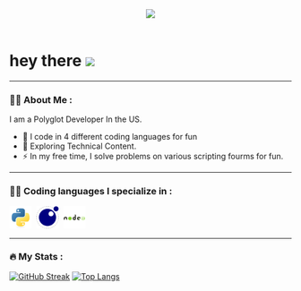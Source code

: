 <div id="header" align="center">
  <img src="https://media.giphy.com/media/M9gbBd9nbDrOTu1Mqx/giphy.gif" width="100"/>
</div>

<div align="center">
  <img src="https://komarev.com/ghpvc/?username=indexingthefrog&style=flat-square&color=blue" alt=""/>
</div>
<h1>
  hey there
  <img src="https://media.giphy.com/media/hvRJCLFzcasrR4ia7z/giphy.gif" width="30px"/>
</h1>

---

### :man_technologist: About Me :

I am a Polyglot Developer In the US.

- :telescope: I code in 4 different coding languages for fun 
- :seedling: Exploring Technical Content.
- :zap: In my free time, I solve problems on various scripting fourms for fun.

---

### :man_technologist: Coding languages I specialize in :
<div>
  <img src="https://github.com/devicons/devicon/blob/master/icons/python/python-original.svg" title="Java" alt="Java" width="40" height="40"/>&nbsp;
  <img src="https://github.com/devicons/devicon/blob/master/icons/lua/lua-original.svg" title="React" alt="React" width="40" height="40"/>&nbsp;
  <img src="https://github.com/devicons/devicon/blob/master/icons/nodejs/nodejs-original-wordmark.svg" title="NodeJS" alt="NodeJS" width="40" height="40"/>&nbsp;
</div>

---

### :fire: My Stats :

[![GitHub Streak](http://github-readme-streak-stats.herokuapp.com?user=indexingthefrog&theme=dark&background=000000)](https://git.io/streak-stats)
[![Top Langs](https://github-readme-stats.vercel.app/api/top-langs/?username=indexingthefrog&layout=compact&theme=vision-friendly-dark)](https://github.com/anuraghazra/github-readme-stats)

